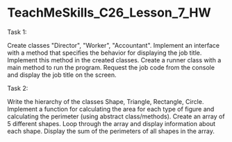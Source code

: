 # TeachMeSkills_C26_Lesson_7_HW


Task 1:


Create classes "Director", "Worker", "Accountant".
Implement an interface with a method that specifies the behavior for displaying the job title.
Implement this method in the created classes.
Create a runner class with a main method to run the program.
Request the job code from the console and display the job title on the screen.

Task 2:


Write the hierarchy of the classes Shape, Triangle, Rectangle, Circle.
Implement a function for calculating the area for each type of figure and calculating the perimeter (using abstract class/methods).
Create an array of 5 different shapes.
Loop through the array and display information about each shape.
Display the sum of the perimeters of all shapes in the array.
